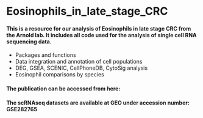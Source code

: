 # Eosinophils_in_late_stage_CRC
#### This is a resource for our analysis of Eosinophils in late stage CRC from the Arnold lab. It includes all code used for the analysis of single cell RNA sequencing data.

- Packages and functions 
- Data integration and annotation of cell populations
- DEG, GSEA, SCENIC, CellPhoneDB, CytoSig analysis
- Eosinophil comparisons by species

#### The publication can be accessed from here:

#### The scRNAseq datasets are available at GEO under accession number: GSE282765
